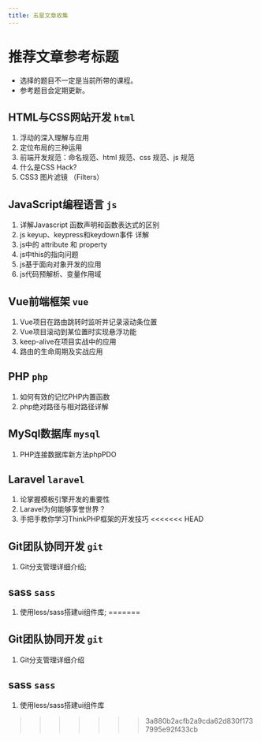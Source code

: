 ```yaml
---
title: 五星文章收集
---
```


# 推荐文章参考标题

* 选择的题目不一定是当前所带的课程。
* 参考题目会定期更新。

## HTML与CSS网站开发 `html`

  1. 浮动的深入理解与应用
  2. 定位布局的三种运用
  3. 前端开发规范：命名规范、html 规范、css 规范、js 规范
  4. 什么是CSS Hack?
  5. CSS3 图片滤镜 （Filters）

## JavaScript编程语言 `js`

  1. 详解Javascript 函数声明和函数表达式的区别
  2. js keyup、keypress和keydown事件 详解
  3. js中的 attribute 和 property
  4. js中this的指向问题
  5. js基于面向对象开发的应用
  6. js代码预解析、变量作用域


## Vue前端框架 `vue`

  1. Vue项目在路由跳转时监听并记录滚动条位置
  2. Vue项目滚动到某位置时实现悬浮功能
  3. keep-alive在项目实战中的应用
  4. 路由的生命周期及实战应用

## PHP `php`

  1. 如何有效的记忆PHP内置函数
  2. php绝对路径与相对路径详解

## MySql数据库 `mysql`

  1. PHP连接数据库新方法phpPDO 

## Laravel `laravel`

  1. 论掌握模板引擎开发的重要性
  2. Laravel为何能够享誉世界？
  3. 手把手教你学习ThinkPHP框架的开发技巧
<<<<<<< HEAD


## Git团队协同开发 `git`

  1. Git分支管理详细介绍;

## sass `sass`

  1. 使用less/sass搭建ui组件库;
=======


## Git团队协同开发 `git`

  1. Git分支管理详细介绍

## sass `sass`

  1. 使用less/sass搭建ui组件库
>>>>>>> 3a880b2acfb2a9cda62d830f1737995e92f433cb
